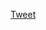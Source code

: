 <a class="twitter-share-button"
  href="https://twitter.com/intent/tweet?text=Hello%20world">
Tweet</a>
